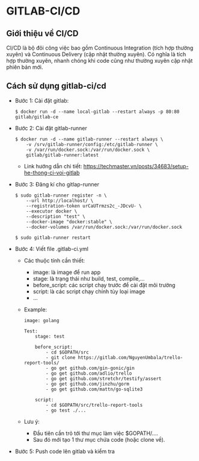 # GITLAB-CI/CD

## Giới thiệu về CI/CD

CI/CD là bộ đôi công việc bao gồm Continuous Integration (tích hợp thường xuyên) và Continuous Delivery (cập nhật thường xuyên). Có nghĩa là tích hợp thường xuyên, nhanh chóng khi code cũng như thường xuyên cập nhật phiên bản mới.

## Cách sử dụng gitlab-ci/cd

- Bước 1: Cài đặt gitlab:
    ```
    $ docker run -d --name local-gitlab --restart always -p 80:80 gitlab/gitlab-ce
    ```

- Bước 2: Cài đặt gitlab-runner
    ```
    $ docker run -d --name gitlab-runner --restart always \
        -v /srv/gitlab-runner/config:/etc/gitlab-runner \
        -v /var/run/docker.sock:/var/run/docker.sock \
        gitlab/gitlab-runner:latest
    ```
    - Link hướng dẫn chi tiết: https://techmaster.vn/posts/34683/setup-he-thong-ci-voi-gitlab

- Bước 3: Đăng kí cho gitlap-runner
    ```
    $ sudo gitlab-runner register -n \
        --url http://localhost/ \
        --registration-token urCaUTrmzs2c_-JDcvU- \
        --executor docker \
        --description "test" \
        --docker-image "docker:stable" \
        --docker-volumes /var/run/docker.sock:/var/run/docker.sock

    $ sudo gitlab-runner restart
    ```

- Bước 4: Viết file .gitlab-ci.yml
    - Các thuộc tính cần thiết:
        - image: là image để run app
        - stage: là trạng thái như build, test, compile,...
        - before_script: các script chạy trước để cài đặt môi trường
        - script: là các script chạy chính tùy loại image
        - ...

    - Example:
        ```
        image: golang

        Test:
            stage: test

            before_script:
                - cd $GOPATH/src
                - git clone https://gitlab.com/NguyenUmbala/trello-report-tools/
                - go get github.com/gin-gonic/gin
                - go get github.com/adlio/trello
                - go get github.com/stretchr/testify/assert
                - go get github.com/jinzhu/gorm
                - go get github.com/mattn/go-sqlite3

            script:
                - cd $GOPATH/src/trello-report-tools
                - go test ./...
        ```

    - Lưu ý:
        - Đầu tiên cần trỏ tới thư mục làm việc $GOPATH/....
        - Sau đó mới tạo 1 thư mục chứa code (hoặc clone về).

- Bước 5: Push code lên gitlab và kiểm tra